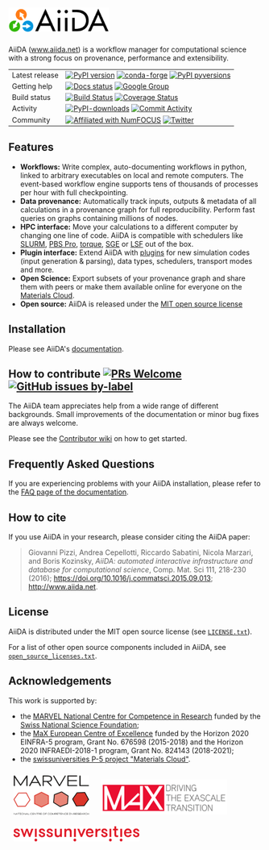 # <img src="docs/source/images/AiiDA_transparent_logo.png" alt="AiiDA" width="200"/>

AiiDA (www.aiida.net) is a workflow manager for computational science with a strong focus on provenance, performance and extensibility.

|    | |
|-----|----------------------------------------------------------------------------|
|Latest release| [![PyPI version](https://badge.fury.io/py/aiida-core.svg)](https://badge.fury.io/py/aiida-core) [![conda-forge](https://img.shields.io/conda/vn/conda-forge/aiida-core.svg?style=flat)](https://anaconda.org/conda-forge/aiida-core) [![PyPI pyversions](https://img.shields.io/pypi/pyversions/aiida-core.svg)](https://pypi.python.org/pypi/aiida-core/) |
|Getting help| [![Docs status](https://readthedocs.org/projects/aiida-core/badge)](http://aiida-core.readthedocs.io/) [![Google Group](https://img.shields.io/badge/-Google%20Group-lightgrey.svg)](https://groups.google.com/forum/#!forum/aiidausers)
|Build status| [![Build Status](https://github.com/aiidateam/aiida-core/workflows/aiida-core/badge.svg)](https://github.com/aiidateam/aiida-core/actions) [![Coverage Status](https://codecov.io/gh/aiidateam/aiida-core/branch/develop/graph/badge.svg)](https://codecov.io/gh/aiidateam/aiida-core) |
|Activity| [![PyPI-downloads](https://img.shields.io/pypi/dm/aiida-core.svg?style=flat)](https://pypistats.org/packages/aiida-core) [![Commit Activity](https://img.shields.io/github/commit-activity/m/aiidateam/aiida-core.svg)](https://github.com/aiidateam/aiida-core/pulse)
|Community| [![Affiliated with NumFOCUS](https://img.shields.io/badge/NumFOCUS-affiliated%20project-orange.svg?style=flat&colorA=E1523D&colorB=007D8A)](https://numfocus.org/sponsored-projects/affiliated-projects) [![Twitter](https://img.shields.io/twitter/follow/aiidateam.svg?style=social&label=Follow)](https://twitter.com/aiidateam)


## Features

 -   **Workflows:** Write complex, auto-documenting workflows in
     python, linked to arbitrary executables on local and remote
     computers. The event-based workflow engine supports tens of
     thousands of processes per hour with full checkpointing.
 -   **Data provenance:** Automatically track inputs, outputs & metadata
     of all calculations in a provenance graph for full
     reproducibility. Perform fast queries on graphs containing
     millions of nodes.
 -   **HPC interface:** Move your calculations to a different computer
     by changing one line of code. AiiDA is compatible with schedulers
     like [SLURM](https://slurm.schedmd.com), [PBS
     Pro](https://www.pbspro.org/),
     [torque](http://www.adaptivecomputing.com/products/torque/),
     [SGE](http://gridscheduler.sourceforge.net/) or
     [LSF](https://www.ibm.com/support/knowledgecenter/SSETD4/product_welcome_platform_lsf.html)
     out of the box.
 -   **Plugin interface:** Extend AiiDA with [plugins](https://aiidateam.github.io/aiida-registry/) for new simulation codes (input generation & parsing), data types, schedulers, transport modes and more.
 -   **Open Science:** Export subsets of your provenance graph and share them with peers or make them available online for everyone
     on the [Materials Cloud](https://www.materialscloud.org).
 -   **Open source:** AiiDA is released under the [MIT open source license](LICENSE.txt)

## Installation

Please see AiiDA's [documentation](https://aiida-core.readthedocs.io/en/latest/).

## How to contribute [![PRs Welcome](https://img.shields.io/badge/PRs-welcome-brightgreen.svg?style=flat-square)](http://makeapullrequest.com) [![GitHub issues by-label](https://img.shields.io/github/issues/aiidateam/aiida-core/good%20first%20issue)](https://github.com/aiidateam/aiida-core/issues?q=is%3Aissue+is%3Aopen+label%3A%22good+first+issue%22)

The AiiDA team appreciates help from a wide range of different backgrounds.
Small improvements of the documentation or minor bug fixes are always welcome.

Please see the [Contributor wiki](https://github.com/aiidateam/aiida-core/wiki) on how to get started.

## Frequently Asked Questions

If you are experiencing problems with your AiiDA installation, please refer to the [FAQ page of the documentation](https://aiida-core.readthedocs.io/en/latest/howto/faq.html).

## How to cite

If you use AiiDA in your research, please consider citing the AiiDA paper:

> Giovanni Pizzi, Andrea Cepellotti, Riccardo Sabatini, Nicola Marzari,
> and Boris Kozinsky, *AiiDA: automated interactive infrastructure and
> database for computational science*, Comp. Mat. Sci 111, 218-230
> (2016); <https://doi.org/10.1016/j.commatsci.2015.09.013>;
> <http://www.aiida.net>.

## License

AiiDA is distributed under the MIT open source license (see [`LICENSE.txt`](LICENSE.txt)).

For a list of other open source components included in AiiDA, see [`open_source_licenses.txt`](open_source_licenses.txt).

## Acknowledgements

This work is supported by:
* the [MARVEL National Centre for Competence in Research](http://nccr-marvel.ch) funded by the [Swiss National Science Foundation](http://www.snf.ch/en);
* the [MaX European Centre of Excellence](http://www.max-centre.eu/) funded by the Horizon 2020 EINFRA-5 program, Grant No. 676598 (2015-2018) and the Horizon 2020 INFRAEDI-2018-1 program, Grant No. 824143 (2018-2021);
* the [swissuniversities P-5 project "Materials Cloud"](https://www.materialscloud.org/swissuniversities).

<img src="docs/source/images/MARVEL.png" alt="MARVEL" style="padding:10px;" width="150"/>
<img src="docs/source/images/MaX.png" alt="MaX" style="padding:10px;" width="250"/>
<img src="docs/source/images/swissuniversities.png" alt="swissuniversities" style="padding:10px;" width="250"/>
